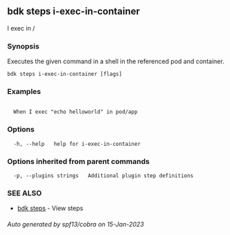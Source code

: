 ## bdk steps i-exec-in-container

I exec <command> in <reference>/<container>

### Synopsis

Executes the given command in a shell in the referenced pod and container.

```
bdk steps i-exec-in-container [flags]
```

### Examples

```
  
  When I exec "echo helloworld" in pod/app

```

### Options

```
  -h, --help   help for i-exec-in-container
```

### Options inherited from parent commands

```
  -p, --plugins strings   Additional plugin step definitions
```

### SEE ALSO

* [bdk steps](bdk_steps.md)	 - View steps

###### Auto generated by spf13/cobra on 15-Jan-2023
